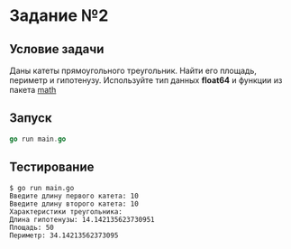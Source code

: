 # Задание №2

## Условие задачи

Даны катеты прямоугольного треугольник.
Найти его площадь, периметр и гипотенузу.
Используйте тип данных **float64** и функции из пакета [math](https://golang.org/pkg/math/)

## Запуск

```go
go run main.go
```

## Тестирование

```shell
$ go run main.go
Введите длину первого катета: 10
Введите длину второго катета: 10
Характеристики треугольника:
Длина гипотенузы: 14.142135623730951
Площадь: 50
Периметр: 34.14213562373095
```
